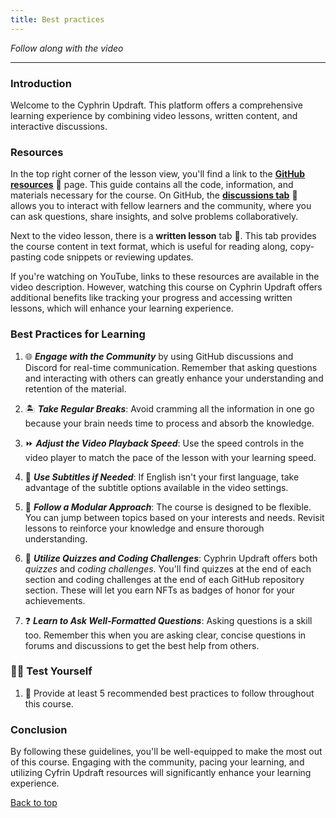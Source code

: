 ```yaml
---
title: Best practices
---
```


_Follow along with the video_

---

<a name="top"></a>

### Introduction

Welcome to the Cyphrin Updraft. This platform offers a comprehensive learning experience by combining video lessons, written content, and interactive discussions.

### Resources

In the top right corner of the lesson view, you'll find a link to the [**GitHub resources**](https://github.com/Cyfrin/foundry-full-course-cu) 📂 page. This guide contains all the code, information, and materials necessary for the course. On GitHub, the [**discussions tab**](https://github.com/Cyfrin/foundry-full-course-cu/discussions)  💬 allows you to interact with fellow learners and the community, where you can ask questions, share insights, and solve problems collaboratively.

Next to the video lesson, there is a **written lesson** tab 📝. This tab provides the course content in text format, which is useful for reading along, copy-pasting code snippets or reviewing updates.

If you're watching on YouTube, links to these resources are available in the video description. However, watching this course on Cyphrin Updraft offers additional benefits like tracking your progress and accessing written lessons, which will enhance your learning experience.

### Best Practices for Learning

1. 🌐 **_Engage with the Community_** by using GitHub discussions and Discord for real-time communication. Remember that asking questions and interacting with others can greatly enhance your understanding and retention of the material.

2. 🏝️ **_Take Regular Breaks_**: Avoid cramming all the information in one go because your brain needs time to process and absorb the knowledge.

3. ⏩ **_Adjust the Video Playback Speed_**: Use the speed controls in the video player to match the pace of the lesson with your learning speed.

4. 📝 **_Use Subtitles if Needed_**: If English isn't your first language, take advantage of the subtitle options available in the video settings.

5. 🔄 **_Follow a Modular Approach_**: The course is designed to be flexible. You can jump between topics based on your interests and needs. Revisit lessons to reinforce your knowledge and ensure thorough understanding.

6. 🎯 **_Utilize Quizzes and Coding Challenges_**: Cyphrin Updraft offers both _quizzes_ and _coding challenges_. You'll find quizzes at the end of each section and coding challenges at the end of each GitHub repository section. These will let you earn NFTs as badges of honor for your achievements.

7. ❓ **_Learn to Ask Well-Formatted Questions_**: Asking questions is a skill too. Remember this when you are asking clear, concise questions in forums and discussions to get the best help from others.

### 🧑‍💻 Test Yourself

1. 📕 Provide at least 5 recommended best practices to follow throughout this course.

### Conclusion

By following these guidelines, you'll be well-equipped to make the most out of this course. Engaging with the community, pacing your learning, and utilizing Cyfrin Updraft resources will significantly enhance your learning experience.

[Back to top](#top)